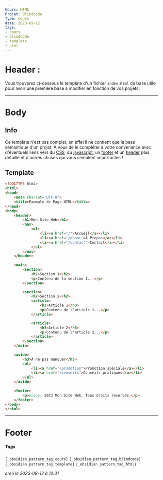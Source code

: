 ```yaml
---
Cours: HTML
Projet: Blindcode
Type: Cours
date: 2023-09-12
tags:
- cours
- blindcode
- template
- html
---
```

   
# Header :   
   
Vous trouverez ci-dessous le template d'un fichier `index.html` de base utile pour avoir une première base à modifier en fonction de vos projets.    
   
   
-------------------------------------------------------------------------------   
# Body   
   
## Info    
Ce template n'est pas complet, en effet il ne contient que la base sémantique d'un projet. A vous de le compléter à votre convenance avec d'éventuels liens vers du [CSS](../../../Tutoriels/CSS/1%20-%20Introduction%20%C3%A0%20CSS%20et%20Accessibilit%C3%A9/CSS%20-%20Introduction%20-%20Qu%27est-ce%20que%20CSS%20et%20pourquoi%20c%27est%20important.md), du [javascript](/not_created.md),  un [footer](/not_created.md) et un [header](/not_created.md) plus détaillé et d'autres choses qui vous semblent importantes !   
## Template   
   
```html
<!DOCTYPE html>
<html>
<head>
    <meta charset="UTF-8">
    <title>Exemple de Page HTML</title>
</head>
<body>
    <header>
        <h1>Mon Site Web</h1>
        <nav>
            <ul>
                <li><a href="/">Accueil</a></li>
                <li><a href="/about">À Propos</a></li>
                <li><a href="/contact">Contact</a></li>
            </ul>
        </nav>
    </header>
    
    <main>
        <section>
            <h2>Section 1</h2>
            <p>Contenu de la section 1...</p>
        </section>

        <section>
            <h2>Section 2</h2>
	        <article>
	            <h3>Article 1</h3>
	            <p>Contenu de l'article 1...</p>
	        </article>

	        <article>
	            <h3>Article 2</h3>
	            <p>Contenu de l'article 2...</p>
	        </article>
        </section>
    </main>
    
    <aside>
        <h3>À ne pas manquer</h3>
        <ul>
            <li><a href="/promotion">Promotion spéciale</a></li>
            <li><a href="/conseils">Conseils pratiques</a></li>
        </ul>
    </aside>
    
    <footer>
        <p>&copy; 2023 Mon Site Web. Tous droits réservés.</p>
    </footer>
</body>
</html>
```
   
   
   
---------------------------------------------------------------------------   
# Footer   
   
##### Tags   
`{_obsidian_pattern_tag_cours}` `{_obsidian_pattern_tag_blindcode}` `{_obsidian_pattern_tag_template}` `{_obsidian_pattern_tag_html}`   
   
*créé le 2023-09-12 à 10:31*